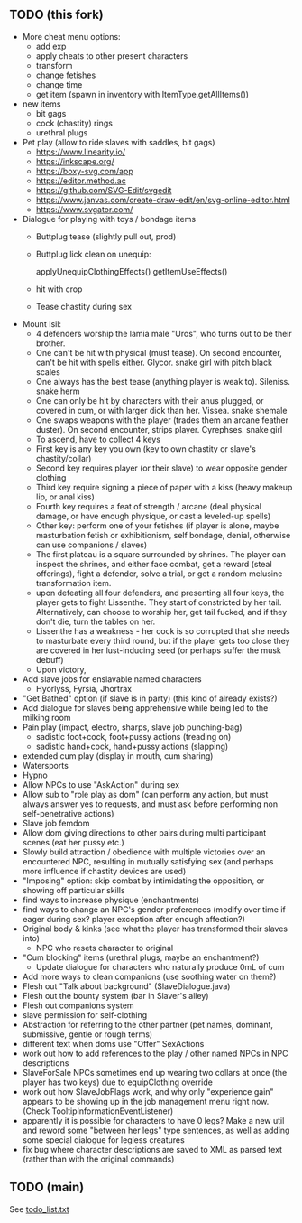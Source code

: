 ## TODO (this fork)

* More cheat menu options:
  * add exp
  * apply cheats to other present characters
  * transform
  * change fetishes
  * change time
  * get item (spawn in inventory with ItemType.getAllItems())
* new items
  * bit gags
  * cock (chastity) rings
  * urethral plugs
* Pet play (allow to ride slaves with saddles, bit gags)
  * https://www.linearity.io/
  * https://inkscape.org/
  * https://boxy-svg.com/app
  * https://editor.method.ac
  * https://github.com/SVG-Edit/svgedit
  * https://www.janvas.com/create-draw-edit/en/svg-online-editor.html
  * https://www.svgator.com/
* Dialogue for playing with toys / bondage items
  * Buttplug tease (slightly pull out, prod)
  * Buttplug lick clean on unequip:

    applyUnequipClothingEffects()
    getItemUseEffects()
  * hit with crop
  * Tease chastity during sex
* Mount Isil:
  * 4 defenders worship the lamia male "Uros", who turns out to be their brother.
  * One can't be hit with physical (must tease). On second encounter, can't be hit with spells either. Glycor. snake girl with pitch black scales
  * One always has the best tease (anything player is weak to). Sileniss. snake herm
  * One can only be hit by characters with their anus plugged, or covered in cum, or with larger dick than her. Vissea. snake shemale
  * One swaps weapons with the player (trades them an arcane feather duster). On second encounter, strips player. Cyrephses. snake girl 
  * To ascend, have to collect 4 keys
  * First key is any key you own (key to own chastity or slave's chastity/collar)
  * Second key requires player (or their slave) to wear opposite gender clothing
  * Third key require signing a piece of paper with a kiss (heavy makeup lip, or anal kiss)
  * Fourth key requires a feat of strength / arcane (deal physical damage, or have enough physique, or cast a leveled-up spells)
  * Other key: perform one of your fetishes (if player is alone, maybe masturbation fetish or exhibitionism, self bondage, denial, otherwise can use companions / slaves)
  * The first plateau is a square surrounded by shrines. The player can inspect the shrines, and either face combat, get a reward (steal offerings), fight a defender, solve a trial, or get a random melusine transformation item.
  * upon defeating all four defenders, and presenting all four keys, the player gets to fight Lissenthe. They start of constricted by her tail. Alternatively, can choose to worship her, get tail fucked, and if they don't die, turn the tables on her.
  * Lissenthe has a weakness - her cock is so corrupted that she needs to masturbate every third round, but if the player gets too close they are covered in her lust-inducing seed (or perhaps suffer the musk debuff)
  * Upon victory, 
* Add slave jobs for enslavable named characters
  * Hyorlyss, Fyrsia, Jhortrax
* "Get Bathed" option (if slave is in party) (this kind of already exists?)
* Add dialogue for slaves being apprehensive while being led to the milking room
* Pain play (impact, electro, sharps, slave job punching-bag)
  * sadistic foot+cock, foot+pussy actions (treading on)
  * sadistic hand+cock, hand+pussy actions (slapping)
* extended cum play (display in mouth, cum sharing)
* Watersports
* Hypno
* Allow NPCs to use "AskAction" during sex
* Allow sub to "role play as dom" (can perform any action, but must always answer yes to requests, and must ask before performing non self-penetrative actions)
* Slave job femdom
* Allow dom giving directions to other pairs during multi participant scenes (eat her pussy etc.)
* Slowly build attraction / obedience with multiple victories over an encountered NPC, resulting in mutually satisfying sex (and perhaps more influence if chastity devices are used)
* "Imposing" option: skip combat by intimidating the opposition, or showing off particular skills
* find ways to increase physique (enchantments)
* find ways to change an NPC's gender preferences (modify over time if eager during sex? player exception after enough affection?)
* Original body & kinks (see what the player has transformed their slaves into)
  * NPC who resets character to original
* "Cum blocking" items (urethral plugs, maybe an enchantment?)
  * Update dialogue for characters who naturally produce 0mL of cum
* Add more ways to clean companions (use soothing water on them?)
* Flesh out "Talk about background" (SlaveDialogue.java)
* Flesh out the bounty system (bar in Slaver's alley)
* Flesh out companions system
* slave permission for self-clothing
* Abstraction for referring to the other partner (pet names, dominant, submissive, gentle or rough terms)
* different text when doms use "Offer" SexActions
* work out how to add references to the play / other named NPCs in NPC descriptions
* SlaveForSale NPCs sometimes end up wearing two collars at once (the player has two keys) due to equipClothing override
* work out how SlaveJobFlags work, and why only "experience gain" appears to be showing up in the job management menu right now. (Check TooltipInformationEventListener)
* apparently it is possible for characters to have 0 legs? Make a new util and reword some "between her legs" type sentences, as well as adding some special dialogue for legless creatures
* fix bug where character descriptions are saved to XML as parsed text (rather than with the original commands)

## TODO (main)

See [todo_list.txt](src/com/lilithsthrone/res/doc/todo_list.txt)